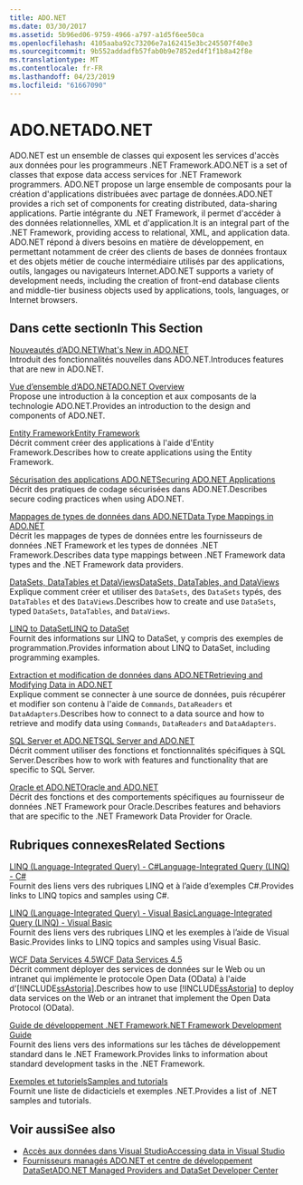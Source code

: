 ```yaml
---
title: ADO.NET
ms.date: 03/30/2017
ms.assetid: 5b96ed06-9759-4966-a797-a1d5f6ee50ca
ms.openlocfilehash: 4105aaba92c73206e7a162415e3bc245507f40e3
ms.sourcegitcommit: 9b552addadfb57fab0b9e7852ed4f1f1b8a42f8e
ms.translationtype: MT
ms.contentlocale: fr-FR
ms.lasthandoff: 04/23/2019
ms.locfileid: "61667090"
---
```

# <a name="adonet"></a><span data-ttu-id="6676c-102">ADO.NET</span><span class="sxs-lookup"><span data-stu-id="6676c-102">ADO.NET</span></span>
<span data-ttu-id="6676c-103">ADO.NET est un ensemble de classes qui exposent les services d'accès aux données pour les programmeurs .NET Framework.</span><span class="sxs-lookup"><span data-stu-id="6676c-103">ADO.NET is a set of classes that expose data access services for .NET Framework programmers.</span></span> <span data-ttu-id="6676c-104">ADO.NET propose un large ensemble de composants pour la création d'applications distribuées avec partage de données.</span><span class="sxs-lookup"><span data-stu-id="6676c-104">ADO.NET provides a rich set of components for creating distributed, data-sharing applications.</span></span> <span data-ttu-id="6676c-105">Partie intégrante du .NET Framework, il permet d'accéder à des données relationnelles, XML et d'application.</span><span class="sxs-lookup"><span data-stu-id="6676c-105">It is an integral part of the .NET Framework, providing access to relational, XML, and application data.</span></span> <span data-ttu-id="6676c-106">ADO.NET répond à divers besoins en matière de développement, en permettant notamment de créer des clients de bases de données frontaux et des objets métier de couche intermédiaire utilisés par des applications, outils, langages ou navigateurs Internet.</span><span class="sxs-lookup"><span data-stu-id="6676c-106">ADO.NET supports a variety of development needs, including the creation of front-end database clients and middle-tier business objects used by applications, tools, languages, or Internet browsers.</span></span>  
  
## <a name="in-this-section"></a><span data-ttu-id="6676c-107">Dans cette section</span><span class="sxs-lookup"><span data-stu-id="6676c-107">In This Section</span></span>  
 [<span data-ttu-id="6676c-108">Nouveautés d’ADO.NET</span><span class="sxs-lookup"><span data-stu-id="6676c-108">What's New in ADO.NET</span></span>](../../../../docs/framework/data/adonet/whats-new.md)  
 <span data-ttu-id="6676c-109">Introduit des fonctionnalités nouvelles dans ADO.NET.</span><span class="sxs-lookup"><span data-stu-id="6676c-109">Introduces features that are new in ADO.NET.</span></span>  
  
 [<span data-ttu-id="6676c-110">Vue d’ensemble d’ADO.NET</span><span class="sxs-lookup"><span data-stu-id="6676c-110">ADO.NET Overview</span></span>](../../../../docs/framework/data/adonet/ado-net-overview.md)  
 <span data-ttu-id="6676c-111">Propose une introduction à la conception et aux composants de la technologie ADO.NET.</span><span class="sxs-lookup"><span data-stu-id="6676c-111">Provides an introduction to the design and components of ADO.NET.</span></span>  
  
 [<span data-ttu-id="6676c-112">Entity Framework</span><span class="sxs-lookup"><span data-stu-id="6676c-112">Entity Framework</span></span>](https://go.microsoft.com/fwlink/?LinkID=213876)  
 <span data-ttu-id="6676c-113">Décrit comment créer des applications à l'aide d'Entity Framework.</span><span class="sxs-lookup"><span data-stu-id="6676c-113">Describes how to create applications using the Entity Framework.</span></span>  
  
 [<span data-ttu-id="6676c-114">Sécurisation des applications ADO.NET</span><span class="sxs-lookup"><span data-stu-id="6676c-114">Securing ADO.NET Applications</span></span>](../../../../docs/framework/data/adonet/securing-ado-net-applications.md)  
 <span data-ttu-id="6676c-115">Décrit des pratiques de codage sécurisées dans ADO.NET.</span><span class="sxs-lookup"><span data-stu-id="6676c-115">Describes secure coding practices when using ADO.NET.</span></span>  
  
 [<span data-ttu-id="6676c-116">Mappages de types de données dans ADO.NET</span><span class="sxs-lookup"><span data-stu-id="6676c-116">Data Type Mappings in ADO.NET</span></span>](../../../../docs/framework/data/adonet/data-type-mappings-in-ado-net.md)  
 <span data-ttu-id="6676c-117">Décrit les mappages de types de données entre les fournisseurs de données .NET Framework et les types de données .NET Framework.</span><span class="sxs-lookup"><span data-stu-id="6676c-117">Describes data type mappings between .NET Framework data types and the .NET Framework data providers.</span></span>  
  
 [<span data-ttu-id="6676c-118">DataSets, DataTables et DataViews</span><span class="sxs-lookup"><span data-stu-id="6676c-118">DataSets, DataTables, and DataViews</span></span>](../../../../docs/framework/data/adonet/dataset-datatable-dataview/index.md)  
 <span data-ttu-id="6676c-119">Explique comment créer et utiliser des `DataSets`, des `DataSets` typés, des `DataTables` et des `DataViews`.</span><span class="sxs-lookup"><span data-stu-id="6676c-119">Describes how to create and use `DataSets`, typed `DataSets`, `DataTables`, and `DataViews`.</span></span>  
  
 [<span data-ttu-id="6676c-120">LINQ to DataSet</span><span class="sxs-lookup"><span data-stu-id="6676c-120">LINQ to DataSet</span></span>](../../../../docs/framework/data/adonet/linq-to-dataset.md)  
 <span data-ttu-id="6676c-121">Fournit des informations sur LINQ to DataSet, y compris des exemples de programmation.</span><span class="sxs-lookup"><span data-stu-id="6676c-121">Provides information about LINQ to DataSet, including programming examples.</span></span>  
  
 [<span data-ttu-id="6676c-122">Extraction et modification de données dans ADO.NET</span><span class="sxs-lookup"><span data-stu-id="6676c-122">Retrieving and Modifying Data in ADO.NET</span></span>](../../../../docs/framework/data/adonet/retrieving-and-modifying-data.md)  
 <span data-ttu-id="6676c-123">Explique comment se connecter à une source de données, puis récupérer et modifier son contenu à l'aide de `Commands`, `DataReaders` et `DataAdapters`.</span><span class="sxs-lookup"><span data-stu-id="6676c-123">Describes how to connect to a data source and how to retrieve and modify data using `Commands`, `DataReaders` and `DataAdapters`.</span></span>  
  
 [<span data-ttu-id="6676c-124">SQL Server et ADO.NET</span><span class="sxs-lookup"><span data-stu-id="6676c-124">SQL Server and ADO.NET</span></span>](../../../../docs/framework/data/adonet/sql/index.md)  
 <span data-ttu-id="6676c-125">Décrit comment utiliser des fonctions et fonctionnalités spécifiques à SQL Server.</span><span class="sxs-lookup"><span data-stu-id="6676c-125">Describes how to work with features and functionality that are specific to SQL Server.</span></span>  
  
 [<span data-ttu-id="6676c-126">Oracle et ADO.NET</span><span class="sxs-lookup"><span data-stu-id="6676c-126">Oracle and ADO.NET</span></span>](../../../../docs/framework/data/adonet/oracle-and-adonet.md)  
 <span data-ttu-id="6676c-127">Décrit des fonctions et des comportements spécifiques au fournisseur de données .NET Framework pour Oracle.</span><span class="sxs-lookup"><span data-stu-id="6676c-127">Describes features and behaviors that are specific to the .NET Framework Data Provider for Oracle.</span></span>  
  
## <a name="related-sections"></a><span data-ttu-id="6676c-128">Rubriques connexes</span><span class="sxs-lookup"><span data-stu-id="6676c-128">Related Sections</span></span>  
 [<span data-ttu-id="6676c-129">LINQ (Language-Integrated Query) - C#</span><span class="sxs-lookup"><span data-stu-id="6676c-129">Language-Integrated Query (LINQ) - C#</span></span>](../../../csharp/programming-guide/concepts/linq/index.md)  
 <span data-ttu-id="6676c-130">Fournit des liens vers des rubriques LINQ et à l’aide d’exemples C#.</span><span class="sxs-lookup"><span data-stu-id="6676c-130">Provides links to LINQ topics and samples using C#.</span></span>  
  
 [<span data-ttu-id="6676c-131">LINQ (Language-Integrated Query) - Visual Basic</span><span class="sxs-lookup"><span data-stu-id="6676c-131">Language-Integrated Query (LINQ) - Visual Basic</span></span>](../../../visual-basic/programming-guide/concepts/linq/index.md)  
 <span data-ttu-id="6676c-132">Fournit des liens vers des rubriques LINQ et les exemples à l’aide de Visual Basic.</span><span class="sxs-lookup"><span data-stu-id="6676c-132">Provides links to LINQ topics and samples using Visual Basic.</span></span>  
  
 [<span data-ttu-id="6676c-133">WCF Data Services 4.5</span><span class="sxs-lookup"><span data-stu-id="6676c-133">WCF Data Services 4.5</span></span>](../../../../docs/framework/data/wcf/index.md)  
 <span data-ttu-id="6676c-134">Décrit comment déployer des services de données sur le Web ou un intranet qui implémente le protocole Open Data (OData) à l'aide d'[!INCLUDE[ssAstoria](../../../../includes/ssastoria-md.md)].</span><span class="sxs-lookup"><span data-stu-id="6676c-134">Describes how to use [!INCLUDE[ssAstoria](../../../../includes/ssastoria-md.md)] to deploy data services on the Web or an intranet that implement the Open Data Protocol (OData).</span></span>  
  
 [<span data-ttu-id="6676c-135">Guide de développement .NET Framework</span><span class="sxs-lookup"><span data-stu-id="6676c-135">.NET Framework Development Guide</span></span>](../../development-guide.md)  
 <span data-ttu-id="6676c-136">Fournit des liens vers des informations sur les tâches de développement standard dans le .NET Framework.</span><span class="sxs-lookup"><span data-stu-id="6676c-136">Provides links to information about standard development tasks in the .NET Framework.</span></span>  
  
 [<span data-ttu-id="6676c-137">Exemples et tutoriels</span><span class="sxs-lookup"><span data-stu-id="6676c-137">Samples and tutorials</span></span>](../../../samples-and-tutorials/index.md)  
 <span data-ttu-id="6676c-138">Fournit une liste de didacticiels et exemples .NET.</span><span class="sxs-lookup"><span data-stu-id="6676c-138">Provides a list of .NET samples and tutorials.</span></span>
  
## <a name="see-also"></a><span data-ttu-id="6676c-139">Voir aussi</span><span class="sxs-lookup"><span data-stu-id="6676c-139">See also</span></span>

- [<span data-ttu-id="6676c-140">Accès aux données dans Visual Studio</span><span class="sxs-lookup"><span data-stu-id="6676c-140">Accessing data in Visual Studio</span></span>](/visualstudio/data-tools/accessing-data-in-visual-studio)
- [<span data-ttu-id="6676c-141">Fournisseurs managés ADO.NET et centre de développement DataSet</span><span class="sxs-lookup"><span data-stu-id="6676c-141">ADO.NET Managed Providers and DataSet Developer Center</span></span>](https://go.microsoft.com/fwlink/?LinkId=217917)
